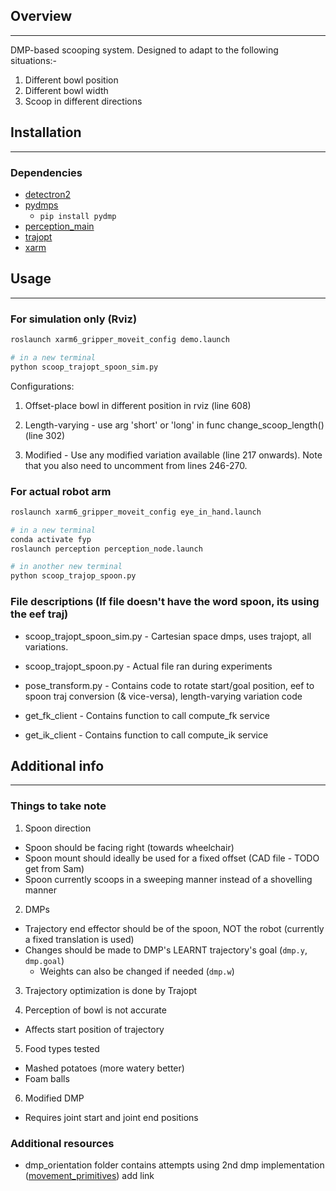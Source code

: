 ## Overview
---
DMP-based scooping system. 
Designed to adapt to the following situations:-
1. Different bowl position
2. Different bowl width
3. Scoop in different directions

## Installation
---

### Dependencies
- [detectron2](https://detectron2.readthedocs.io/en/latest/tutorials/install.html)
- [pydmps](https://github.com/studywolf/pydmps)
    - `pip install pydmp`
- [perception_main](https://github.com/janneyow/perception_main)
- [trajopt](https://github.com/janneyow/trajopt)
- [xarm](https://github.com/janneyow/xarm)

## Usage
---

### For simulation only (Rviz)
```bash
roslaunch xarm6_gripper_moveit_config demo.launch

# in a new terminal
python scoop_trajopt_spoon_sim.py 
```

Configurations:

1. Offset-place bowl in different position in rviz (line 608)

2. Length-varying - use arg 'short' or 'long' in func change_scoop_length() (line 302)

3. Modified - Use any modified variation available (line 217 onwards). Note that you also need to uncomment from lines 246-270.

### For actual robot arm
```bash
roslaunch xarm6_gripper_moveit_config eye_in_hand.launch

# in a new terminal
conda activate fyp
roslaunch perception perception_node.launch

# in another new terminal
python scoop_trajop_spoon.py
```


### File descriptions (If file doesn't have the word spoon, its using the eef traj)
- scoop_trajopt_spoon_sim.py - Cartesian space dmps, uses trajopt, all variations.

- scoop_trajopt_spoon.py - Actual file ran during experiments

- pose_transform.py - Contains code to rotate start/goal position, eef to spoon traj conversion (& vice-versa), length-varying variation code

- get_fk_client - Contains function to call compute_fk service

- get_ik_client - Contains function to call compute_ik service

## Additional info
---
### Things to take note
1. Spoon direction
- Spoon should be facing right (towards wheelchair)
- Spoon mount should ideally be used for a fixed offset (CAD file - TODO get from Sam)
- Spoon currently scoops in a sweeping manner instead of a shovelling manner

2. DMPs
- Trajectory end effector should be of the spoon, NOT the robot (currently a fixed translation is used)
- Changes should be made to DMP's LEARNT trajectory's goal (`dmp.y`, `dmp.goal`)
    - Weights can also be changed if needed (`dmp.w`)

3. Trajectory optimization is done by Trajopt

4. Perception of bowl is not accurate
- Affects start position of trajectory

5. Food types tested
- Mashed potatoes (more watery better)
- Foam balls

6. Modified DMP
- Requires joint start and joint end positions

### Additional resources
- dmp_orientation folder contains attempts using 2nd dmp implementation ([movement_primitives](https://github.com/dfki-ric/movement_primitives)) add link

